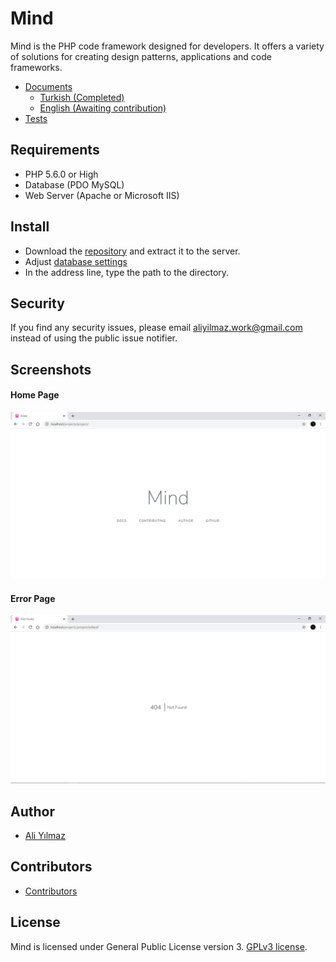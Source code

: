 ﻿# Mind 


Mind is the PHP code framework designed for developers. It offers a variety of solutions for creating design patterns, applications and code frameworks.  

* [Documents](https://github.com/aliyilmaz/Mind/tree/master/docs) 
  * [Turkish (Completed)](https://github.com/aliyilmaz/Mind/tree/master/docs/tr-readme.md) 
  * [English (Awaiting contribution)](https://github.com/aliyilmaz/Mind/tree/master/docs/en-readme.md) 
* [Tests](https://github.com/aliyilmaz/Mind/tree/master/tests) 

## Requirements

* PHP 5.6.0 or High
* Database (PDO MySQL)
* Web Server (Apache or Microsoft IIS)

## Install

  * Download the [repository](https://github.com/aliyilmaz/project/archive/master.zip) and extract it to the server.
  * Adjust [database settings](https://github.com/aliyilmaz/Mind/blob/master/docs/en-readme.md#database-settings)
  * In the address line, type the path to the directory.


## Security

If you find any security issues, please email aliyilmaz.work@gmail.com instead of using the public issue notifier.

## Screenshots

#### Home Page
[![Home Page](screenshots/main.png)](https://github.com/aliyilmaz/Mind)

#### Error Page
[![Error Page](screenshots/error.png)](https://github.com/aliyilmaz/Mind)

## Author

- [Ali Yılmaz](https://github.com/aliyilmaz)

## Contributors

- [Contributors](https://github.com/aliyilmaz/Mind/graphs/contributors)

## License

Mind is licensed under General Public License version 3. [GPLv3 license](license.md).
